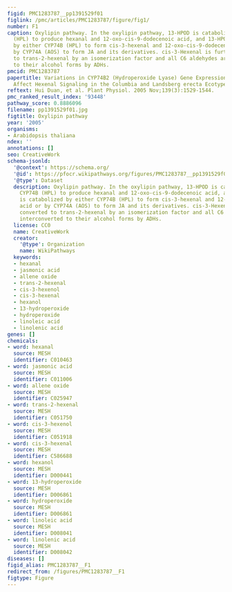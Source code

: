 ```yaml
---
figid: PMC1283787__pp1391529f01
figlink: /pmc/articles/PMC1283787/figure/fig1/
number: F1
caption: Oxylipin pathway. In the oxylipin pathway, 13-HPOD is catabolized by CYP74B
  (HPL) to produce hexanal and 12-oxo-cis-9-dodecenoic acid, and 13-HPOT is catabolized
  by either CYP74B (HPL) to form cis-3-hexenal and 12-oxo-cis-9-dodecenoic acid or
  by CYP74A (AOS) to form JA and its derivatives. cis-3-Hexenal is further converted
  to trans-2-hexenal by an isomerization factor and all C6 aldehydes are interconverted
  to their alcohol forms by ADHs.
pmcid: PMC1283787
papertitle: Variations in CYP74B2 (Hydroperoxide Lyase) Gene Expression Differentially
  Affect Hexenal Signaling in the Columbia and Landsberg erecta Ecotypes of Arabidopsis.
reftext: Hui Duan, et al. Plant Physiol. 2005 Nov;139(3):1529-1544.
pmc_ranked_result_index: '93448'
pathway_score: 0.8886096
filename: pp1391529f01.jpg
figtitle: Oxylipin pathway
year: '2005'
organisms:
- Arabidopsis thaliana
ndex: ''
annotations: []
seo: CreativeWork
schema-jsonld:
  '@context': https://schema.org/
  '@id': https://pfocr.wikipathways.org/figures/PMC1283787__pp1391529f01.html
  '@type': Dataset
  description: Oxylipin pathway. In the oxylipin pathway, 13-HPOD is catabolized by
    CYP74B (HPL) to produce hexanal and 12-oxo-cis-9-dodecenoic acid, and 13-HPOT
    is catabolized by either CYP74B (HPL) to form cis-3-hexenal and 12-oxo-cis-9-dodecenoic
    acid or by CYP74A (AOS) to form JA and its derivatives. cis-3-Hexenal is further
    converted to trans-2-hexenal by an isomerization factor and all C6 aldehydes are
    interconverted to their alcohol forms by ADHs.
  license: CC0
  name: CreativeWork
  creator:
    '@type': Organization
    name: WikiPathways
  keywords:
  - hexanal
  - jasmonic acid
  - allene oxide
  - trans-2-hexenal
  - cis-3-hexenol
  - cis-3-hexenal
  - hexanol
  - 13-hydroperoxide
  - hydroperoxide
  - linoleic acid
  - linolenic acid
genes: []
chemicals:
- word: hexanal
  source: MESH
  identifier: C010463
- word: jasmonic acid
  source: MESH
  identifier: C011006
- word: allene oxide
  source: MESH
  identifier: C025947
- word: trans-2-hexenal
  source: MESH
  identifier: C051750
- word: cis-3-hexenol
  source: MESH
  identifier: C051918
- word: cis-3-hexenal
  source: MESH
  identifier: C586688
- word: hexanol
  source: MESH
  identifier: D000441
- word: 13-hydroperoxide
  source: MESH
  identifier: D006861
- word: hydroperoxide
  source: MESH
  identifier: D006861
- word: linoleic acid
  source: MESH
  identifier: D008041
- word: linolenic acid
  source: MESH
  identifier: D008042
diseases: []
figid_alias: PMC1283787__F1
redirect_from: /figures/PMC1283787__F1
figtype: Figure
---
```


